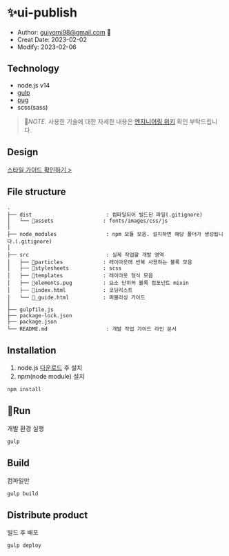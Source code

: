 # :sparkles:ui-publish 
- Author: guiyomi98@gmail.com :feet:
- Creat Date: 2023-02-02
- Modify: 2023-02-06

## Technology
- node.js v14
- <a href="https://gulpjs.com/docs/en/getting-started/quick-start/" title="gulp.js" target="_black">gulp</a>
- <a href="https://pugjs.org/api/getting-started.html" title="pug.js" target="_black">pug</a> 
- scss(sass)
> :blossom:*NOTE.* 사용한 기술에 대한 자세한 내용은 <a href="https://www.notion.so/guiyomi/Engineering-wiki-Beta" title="Engineering wiki (Beta)" target="_black">엔지니어링 위키</a> 확인 부탁드립니다.

## Design
<a href="https://xd.adobe.com/view/8251c75b-d861-4321-5517-ecd8e70afa82-f460" title="styleguide" target="_black">스타일 가이드 확인하기 ></a>

## File structure
```
.
├── dist                        : 컴파일되어 빌드된 파일(.gitignore)
│   └── 📁assets                : fonts/images/css/js
│
├── node_modules                : npm 모듈 모음. 설치하면 해당 폴더가 생성됩니다.(.gitignore)
│
├── src                         : 실제 작업할 개발 영역
│   ├── 📁particles             : 레이아웃에 반복 사용하는 블록 모음
│   ├── 📁stylesheets           : scss
│   ├── 📁templates             : 레이아웃 형식 모음
│   ├── 📄elements.pug          : 요소 단위의 블록 컴포넌트 mixin
│   ├── 📄index.html            : 코딩리스트
│   └── 📄_guide.html           : 퍼블리싱 가이드
│
├── gulpfile.js
├── package-lock.json
├── package.json
└── README.md                   : 개발 작업 가이드 라인 문서
```

## Installation
1. node.js <a href="https://nodejs.org/ko/download" title="노드 js 다운로드 페이지" target="_black">다운로드</a> 후 설치
2. npm(node module) 설치
``` js
npm install
```

## :rocket:Run
개발 환경 실행
``` js
gulp
```

## Build
컴파일만
``` js
gulp build
```

## Distribute product
빌드 후 배포
``` js
gulp deploy
```